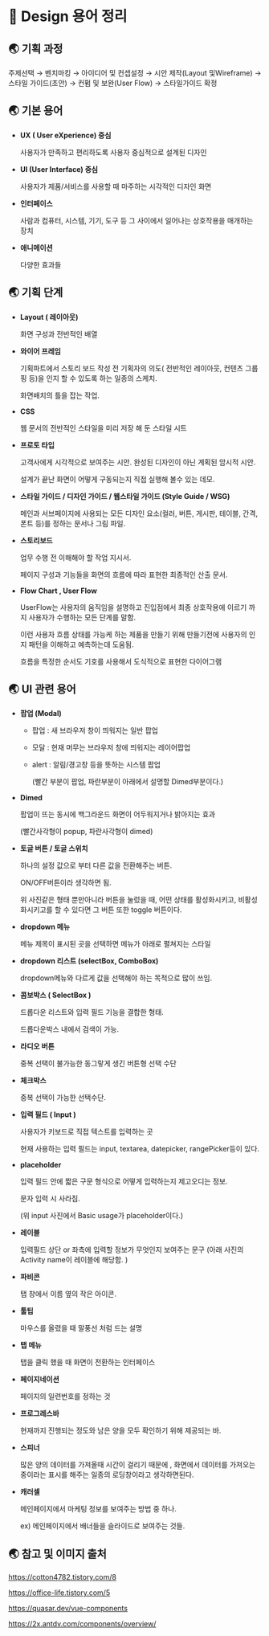 # 🐳 Design 용어 정리

## 🌏 기획 과정

주제선택 → 벤치마킹 → 아이디어 및 컨셉설정 → 시안 제작(Layout 및Wireframe)  → 스타일 가이드(초안) → 컨펌 및 보완(User Flow) → 스타일가이드 확정

## 🌏 **기본 용어**

- **UX ( User eXperience) 중심**

  사용자가 만족하고 편리하도록 사용자 중심적으로 설계된 디자인

- **UI (User Interface) 중심**

  사용자가 제품/서비스를 사용할 때 마주하는 시각적인 디자인 화면

- **인터페이스**

  사람과 컴퓨터, 시스템, 기기, 도구 등 그 사이에서 일어나는 상호작용을 매개하는 장치

- **애니메이션**

  다양한 효과들

## 🌏 **기획 단계**

- **Layout ( 레이아웃)**

  화면 구성과 전반적인 배열

- **와이어 프레임**

  기획파트에서 스토리 보드 작성 전 기획자의 의도( 전반적인 레이아웃, 컨텐츠 그룹핑 등)을 인지 할 수 있도록 하는 일종의 스케치.

  화면배치의 틀을 잡는 작업.

- **CSS**

  웹 문서의 전반적인 스타일을 미리 저장 해 둔 스타일 시트

- **프로토 타입**

  고객사에게 시각적으로 보여주는 시안. 완성된 디자인이 아닌 계획된 암시적 시안.

  설계가 끝난 화면이 어떻게 구동되는지 직접 실행해 볼수 있는 데모.

- **스타일 가이드 / 디자인 가이드 / 웹스타일 가이드 (Style Guide / WSG)**

  메인과 서브페이지에 사용되는 모든 디자인 요소(컬러, 버튼, 게시판, 테이블, 간격, 폰트 등)를 정하는 문서나 그림 파일.

- **스토리보드**

  업무 수행 전 이해해야 할 작업 지시서.

  페이지 구성과 기능들을 화면의 흐름에 따라 표현한 최종적인 산출 문서.

- **Flow Chart , User Flow**

  UserFlow는 사용자의 움직임을 설명하고 진입점에서 최종 상호작용에 이르기 까지 사용자가 수행하는 모든 단계를 말함.

  이런 사용자 흐름 상태를 가능케 하는 제품을 만들기 위해 만들기전에 사용자의 인지 패턴을 이해하고 예측하는데 도움됨.

  흐름을 특정한 순서도 기호를 사용해서 도식적으로 표현한 다이어그램

## 🌏 **UI 관련 용어**

- **팝업 (Modal)**

  - 팝업 : 새 브라우저 창이 띄워지는 일반 팝업

  - 모달 : 현재 머무는 브라우저 창에 띄워지는 레이어팝업

  - alert : 알림/경고창 등을 뜻하는 시스템 팝업

    (빨간 부분이 팝업, 파란부분이 아래에서 설명할 Dimed부분이다.)

- **Dimed**

  팝업이 뜨는 동시에 백그라운드 화면이 어두워지거나 밝아지는 효과

  (빨간사각형이 popup, 파란사각형이 dimed)

- **토글 버튼 / 토글 스위치**

  하나의 설정 값으로 부터 다른 값을 전환해주는 버튼.

  ON/OFF버튼이라 생각하면 됨.

  위 사진같은 형태 뿐만아니라 버튼을 눌렀을 때, 어떤 상태를 활성화시키고, 비활성화시키고를 할 수 있다면 그 버튼 또한 toggle 버튼이다.

- **dropdown 메뉴**

  메뉴 제목이 표시된 곳을 선택하면 메뉴가 아래로 펼쳐지는 스타일

- **dropdown 리스트 (selectBox, ComboBox)**

  dropdown메뉴와 다르게 값을 선택해야 하는 목적으로 많이 쓰임.

- **콤보박스 ( SelectBox )**

  드롭다운 리스트와 입력 필드 기능을 결합한 형태.

  드롭다운박스 내에서 검색이 가능.

- **라디오 버튼**

  중복 선택이 불가능한 동그랗게 생긴 버튼형 선택 수단

- **체크박스**

  중복 선택이 가능한 선택수단.

- **입력 필드 ( Input )**

  사용자가 키보드로 직접 텍스트를 입력하는 곳

  현재 사용하는 입력 필드는 input, textarea, datepicker, rangePicker등이 있다.

- **placeholder**

  입력 필드 안에 짧은 구문 형식으로 어떻게 입력하는지 제고오디는 정보.

  문자 입력 시 사라짐.

  (위 input 사진에서 Basic usage가 placeholder이다.)

- **레이블**

  입력필드 상단 or 좌측에 입력할 정보가 무엇인지 보여주는 문구 (아래 사진의 Activity name이 레이블에 해당함. )

- **파비콘**

  탭 창에서 이름 옆의 작은 아이콘.

- **툴팁**

  마우스를 올렸을 때 말풍선 처럼 드는 설명

- **탭 메뉴**

  탭을 클릭 했을 때 화면이 전환하는 인터페이스

- **페이지네이션**

  페이지의 일련번호를 정하는 것

- **프로그레스바**

  현재까지 진행되는 정도와 남은 양을 모두 확인하기 위해 제공되는 바.

- **스피너**

  많은 양의 데이터를 가져올때 시간이 걸리기 때문에 , 화면에서 데이터를 가져오는 중이라는 표시를 해주는 일종의 로딩창이라고 생각하면된다.

- **캐러셀**

  메인페이지에서 마케팅 정보를 보여주는 방법 중 하나.

  ex) 메인페이지에서 배너들을 슬라이드로 보여주는 것들.

  

## 🌏 참고 및 이미지 출처

https://cotton4782.tistory.com/8

https://office-life.tistory.com/5

https://quasar.dev/vue-components

https://2x.antdv.com/components/overview/